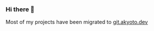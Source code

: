 ### Hi there 👋

Most of my projects have been migrated to [git.akyoto.dev](https://git.akyoto.dev/explore/repos)
